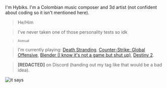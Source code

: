 I'm Hybiks. I'm a Colombian music composer and 3d artist (not confident about coding so it isn't mentioned here). 

> He/Him

> I've never taken one of those personality tests so idk 

> <sub><sup>Asexual</sup></sub>

> I'm currently playing: [Death Stranding](https://store.steampowered.com/app/1850570/DEATH_STRANDING_DIRECTORS_CUT/), [Counter-Strike: Global Offensive](https://store.steampowered.com/app/730/CounterStrike_Global_Offensive/), [Blender (I know it's not a game but shut up)](https://store.steampowered.com/app/365670/Blender/), [Destiny 2](https://store.steampowered.com/app/1085660/Destiny_2/).

> __[REDACTED]__ on Discord (handing out my tag like that would be a bad idea).

![it says](https://media.discordapp.net/attachments/943268694778322944/970164986649382952/under_construction.png)

